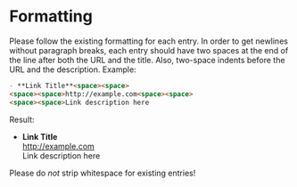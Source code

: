 # Formatting

Please follow the existing formatting for each entry.  In order to get newlines without paragraph breaks, each entry should have two spaces at the end of the line after both the URL and the title.  Also, two-space indents before the URL and the description.  Example:

```markdown
- **Link Title**<space><space>  
<space><space>http://example.com<space><space>  
<space><space>Link description here
```

Result:

- **Link Title**  
  http://example.com  
  Link description here
  
Please do _not_ strip whitespace for existing entries!
